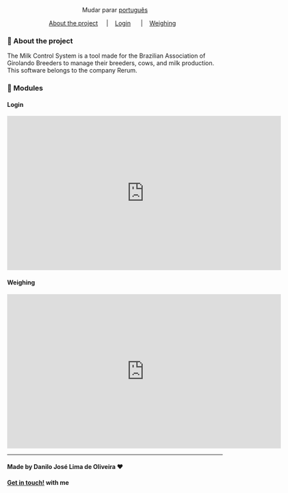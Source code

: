 <div align="center">

Mudar parar [português](https://github.com/Danilo-Js/My_Experience/tree/main/SCL/portuguese.md)

</div>

<p align="center" direction="row">
  <a href="#iphone-about-the-project">About the project</a>&nbsp;&nbsp;&nbsp;&nbsp;
  |&nbsp;&nbsp;&nbsp;
  <a href="#login">Login</a>&nbsp;&nbsp;&nbsp;&nbsp;&nbsp;&nbsp;|&nbsp;&nbsp;&nbsp;
  <a href="#weighing">Weighing</a>&nbsp;&nbsp;&nbsp;
</p>

### :iphone: About the project

The Milk Control System is a tool made for the Brazilian Association of Girolando Breeders to manage their breeders, cows, and milk production.
This software belongs to the company Rerum.

### :balloon: Modules

#### Login

<iframe width="640" height="360" frameborder="0" src="https://mega.nz/embed/Utl3RLJY#NO2DQMnyTQo-uXdgo2MRiJ3gxgtkl_BldN7c9BjDAJA" allowfullscreen ></iframe>

#### Weighing

<iframe width="640" height="360" frameborder="0" src="https://mega.nz/embed/5pUGVZ6a#F-bto7MIxXt95D2BId-9Pxnykfpsr0FT6epeYvRwhWM" allowfullscreen ></iframe>


---

#### Made by Danilo José Lima de Oliveira ♥ 
#### [Get in touch!](https://www.linkedin.com/in/danilo-js/) with me 